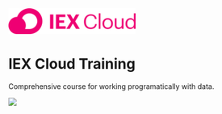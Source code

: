 <img width="50%" src="docs/logo-color.png">

# IEX Cloud Training
Comprehensive course for working programatically with data.

[![](https://img.shields.io/badge/Launch-Cloud%20Instance-brightgreen?style=for-the-badge)](http://mybinder.org/v2/gh/timkpaine/iex-python-examples/main?urlpath=lab)
